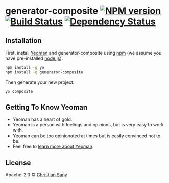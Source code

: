 # generator-composite [![NPM version][npm-image]][npm-url] [![Build Status][travis-image]][travis-url] [![Dependency Status][daviddm-image]][daviddm-url]

## Installation

First, install [Yeoman](http://yeoman.io) and generator-composite using [npm](https://www.npmjs.com/) (we assume you have pre-installed [node.js](https://nodejs.org/)).

```bash
npm install -g yo
npm install -g generator-composite
```

Then generate your new project:

```bash
yo composite
```

## Getting To Know Yeoman

 * Yeoman has a heart of gold.
 * Yeoman is a person with feelings and opinions, but is very easy to work with.
 * Yeoman can be too opinionated at times but is easily convinced not to be.
 * Feel free to [learn more about Yeoman](http://yeoman.io/).

## License

Apache-2.0 © [Christian Sany](https://www.christiansany.ch)


[npm-image]: https://badge.fury.io/js/generator-composite.svg
[npm-url]: https://npmjs.org/package/generator-composite
[travis-image]: https://travis-ci.org/unic/generator-composite.svg?branch=master
[travis-url]: https://travis-ci.org/unic/generator-composite
[daviddm-image]: https://david-dm.org/unic/generator-composite.svg?theme=shields.io
[daviddm-url]: https://david-dm.org/unic/generator-composite
